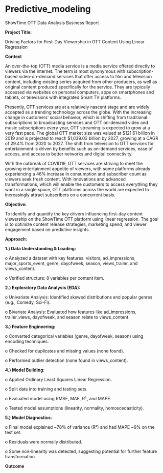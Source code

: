 # Predictive_modeling
ShowTime OTT Data Analysis Business Report

**Project Title:**

Driving Factors for First-Day Viewership in OTT Content Using Linear Regression

**Context**

An over-the-top (OTT) media service is a media service offered directly to viewers via the internet. The term is most synonymous with subscription-based video-on-demand services that offer access to film and television content, including existing series acquired from other producers, as well as original content produced specifically for the service. They are typically accessed via websites on personal computers, apps on smartphones and tablets, or televisions with integrated Smart TV platforms.

Presently, OTT services are at a relatively nascent stage and are widely accepted as a trending technology across the globe. With the increasing change in customers' social behavior, which is shifting from traditional subscriptions to broadcasting services and OTT on-demand video and music subscriptions every year, OTT streaming is expected to grow at a very fast pace. The global OTT market size was valued at $121.61 billion in 2019 and is projected to reach $1,039.03 billion by 2027, growing at a CAGR of 29.4% from 2020 to 2027. The shift from television to OTT services for entertainment is driven by benefits such as on-demand services, ease of access, and access to better networks and digital connectivity.

With the outbreak of COVID19, OTT services are striving to meet the growing entertainment appetite of viewers, with some platforms already experiencing a 46% increase in consumption and subscriber count as viewers seek fresh content. With innovations and advanced transformations, which will enable the customers to access everything they want in a single space, OTT platforms across the world are expected to increasingly attract subscribers on a concurrent basis.

**Objective:**

To identify and quantify the key drivers influencing first-day content viewership on the ShowTime OTT platform using linear regression. The goal is to optimize content release strategies, marketing spend, and viewer engagement based on predictive insights.

**Approach:**

**1.)	Data Understanding & Loading:**

o	Analyzed a dataset with key features: visitors, ad_impressions, major_sports_event, genre, dayofweek, season, views_trailer, and views_content.

o	Verified structure: 8 variables per content item.

**2.)	Exploratory Data Analysis (EDA):**

o	Univariate Analysis: Identified skewed distributions and popular genres (e.g., Comedy, Sci-Fi).

o	Bivariate Analysis: Evaluated how features like ad_impressions, trailer_views, dayofweek, and season relate to views_content.

**3.)	Feature Engineering:**

o	Converted categorical variables (genre, dayofweek, season) using encoding techniques.

o	Checked for duplicates and missing values (none found).

o	Performed outlier detection (none found in views_content).

**4.)	Model Building:**

o	Applied Ordinary Least Squares Linear Regression.

o	Split data into training and testing sets.

o	Evaluated model using RMSE, MAE, R², and MAPE.

o	Tested model assumptions (linearity, normality, homoscedasticity).

**5.)	Model Diagnostics:**

o	Final model explained ~78% of variance (R²) and had MAPE ~9% on the test set.

o	Residuals were normally distributed.

o	Some non-linearity was detected, suggesting potential for further feature transformation


**Outcome**
